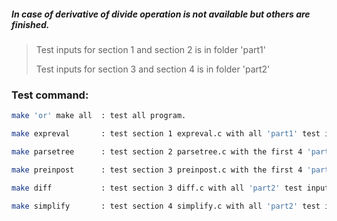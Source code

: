##### *In case of derivative of divide operation is not available but others are finished.*


>Test inputs for section 1 and section 2 is in folder 'part1'
>
>Test inputs for section 3 and section 4 is in folder 'part2'


### Test command:
```bash
make 'or' make all  : test all program.

make expreval       : test section 1 expreval.c with all 'part1' test inputs.

make parsetree      : test section 2 parsetree.c with the first 4 'part1' test inputs.

make preinpost      : test section 3 preinpost.c with the first 4 'part1' test inputs.

make diff           : test section 3 diff.c with all 'part2' test inputs.

make simplify       : test section 4 simplify.c with all 'part2' test inputs.
